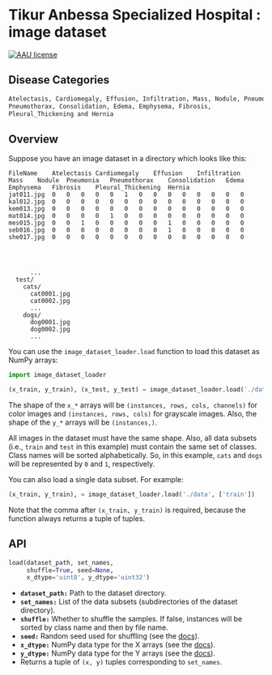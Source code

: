 # Tikur Anbessa Specialized Hospital :  image dataset 

[![AAU license](https://img.shields.io/badge/license-AAU-brightgreen.svg)](#)

## Disease Categories

```bash
Atelectasis, Cardiomegaly, Effusion, Infiltration, Mass, Nodule, Pneumonia,
Pneumothorax, Consolidation, Edema, Emphysema, Fibrosis, 
Pleural_Thickening and Hernia
```

## Overview

Suppose you have an image dataset in a directory which looks like this:

```
FileName	Atelectasis	Cardiomegaly	Effusion	Infiltration	Mass	Nodule	Pneumonia	Pneumothorax	Consolidation	Edema	Emphysema	Fibrosis	Pleural_Thickening	Hernia
jat011.jpg	0	0	0	0	0	1	0	0	0	0	0	0	0	0
kal012.jpg	0	0	0	0	0	0	0	0	0	0	0	0	0	0
kem013.jpg	0	0	0	0	0	0	0	0	0	0	0	0	0	0
mat014.jpg	0	0	0	0	1	0	0	0	0	0	0	0	0	0
mes015.jpg	0	0	1	0	0	0	0	0	1	0	0	0	0	0
seb016.jpg	0	0	0	0	0	0	0	0	1	0	0	0	0	0
she017.jpg	0	0	0	0	0	0	0	0	0	0	0	0	0	0

 


      ...
  test/
    cats/
      cat0001.jpg
      cat0002.jpg
      ...
    dogs/
      dog0001.jpg
      dog0002.jpg
      ...
```

You can use the `image_dataset_loader.load` function to load this dataset as NumPy arrays:

```python
import image_dataset_loader

(x_train, y_train), (x_test, y_test) = image_dataset_loader.load('./data', ['train', 'test'])
```

The shape of the `x_*` arrays will be `(instances, rows, cols, channels)` for color images and `(instances, rows, cols)` for grayscale images.
Also, the shape of the `y_*` arrays will be `(instances,)`.

All images in the dataset must have the same shape.
Also, all data subsets (i.e., `train` and `test` in this example) must contain the same set of classes.
Class names will be sorted alphabetically.
So, in this example, `cats` and `dogs` will be represented by `0` and `1`, respectively.

You can also load a single data subset. For example:

```python
(x_train, y_train), = image_dataset_loader.load('./data', ['train'])
```

Note that the comma after `(x_train, y_train)` is required, because the function always returns a tuple of tuples.

## API

```python
load(dataset_path, set_names,
     shuffle=True, seed=None,
     x_dtype='uint8', y_dtype='uint32')
```

- **`dataset_path:`** Path to the dataset directory.
- **`set_names:`** List of the data subsets (subdirectories of the dataset directory).
- **`shuffle:`** Whether to shuffle the samples. If false, instances will be sorted by class name and then by file name.
- **`seed:`** Random seed used for shuffling (see the [docs](https://docs.python.org/3/library/random.html#random.seed)).
- **`x_dtype:`** NumPy data type for the X arrays (see the [docs](https://numpy.org/devdocs/user/basics.types.html)).
- **`y_dtype:`** NumPy data type for the Y arrays (see the [docs](https://numpy.org/devdocs/user/basics.types.html)).
- Returns a tuple of `(x, y)` tuples corresponding to `set_names`.
